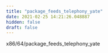 ```yaml
---
title: "package_feeds_telephony_yate"
date: 2021-02-25 14:21:26.048887
hidden: false
draft: false
---
```


x86/64/package_feeds_telephony_yate

